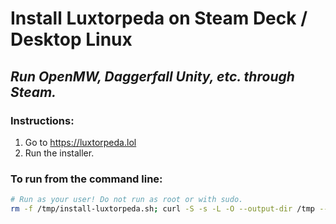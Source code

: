 # Install Luxtorpeda on Steam Deck / Desktop Linux
## _Run OpenMW, Daggerfall Unity, etc. through Steam._

### Instructions:
1) Go to https://luxtorpeda.lol
2) Run the installer.

### To run from the command line:
```bash
# Run as your user! Do not run as root or with sudo.
rm -f /tmp/install-luxtorpeda.sh; curl -S -s -L -O --output-dir /tmp --connect-timeout 60 "https://github.com/MrAwesome/luxtorpeda-openmw-helpers/raw/main/install-luxtorpeda.sh"; bash -x /tmp/install-luxtorpeda.sh
```

